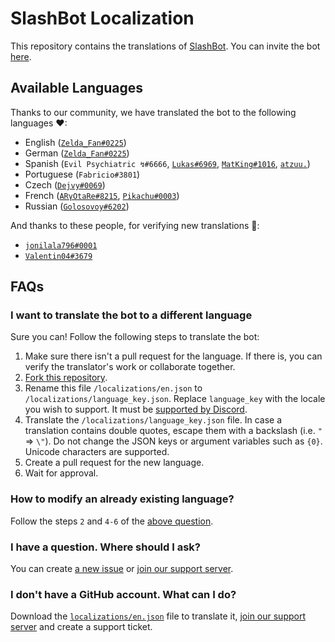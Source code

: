 # SlashBot Localization

This repository contains the translations of [SlashBot](https://top.gg/bot/788814313930096662).
You can invite the bot [here](https://discord.com/api/oauth2/authorize?client_id=788814313930096662&permissions=8&scope=bot%20applications.commands).

## Available Languages

Thanks to our community, we have translated the bot to the following languages ❤:

- English ([`Zelda_Fan#0225`](https://github.com/ZeldaFan0225))
- German ([`Zelda_Fan#0225`](https://github.com/ZeldaFan0225))
- Spanish (`Evil Psychiatric ↯#6666`, [`Lukas#6969`](https://github.com/LukassDev69), [`MatKing#1016`](https://github.com/MatKingRKM), [`atzuu.`](https://github.com/z3ro0k))
- Portuguese (`Fabricio#3801`)
- Czech ([`Dejvy#0069`](https://github.com/Dejvy))
- French ([`ARγOtaRe#8215`](https://github.com/ARyOtaRe), [`Pikachu#0003`](https://github.com/PikaFederation))
- Russian ([`Golosovoy#6202`](https://github.com/Golosovoy))

And thanks to these people, for verifying new translations 💚:

- [`jonilala796#0001`](https://github.com/jonilala796)
- [`Valentin04#3679`](https://github.com/Valetin04)

## FAQs

### I want to translate the bot to a different language

Sure you can! Follow the following steps to translate the bot:

1. Make sure there isn't a pull request for the language. If there is, you can verify the translator's work or collaborate together.
2. [Fork this repository](https://github.com/SlashBotDiscord/i18n/fork).
3. Rename this file `/localizations/en.json` to `/localizations/language_key.json`. Replace `language_key` with the locale you wish to support. It must be [supported by Discord](https://discord.com/developers/docs/dispatch/field-values#predefined-field-values-accepted-locales).
4. Translate the `/localizations/language_key.json` file. In case a translation contains double quotes, escape them with a backslash (i.e. `"` => `\"`). Do not change the JSON keys or argument variables such as `{0}`. Unicode characters are supported.
5. Create a pull request for the new language.
6. Wait for approval.

### How to modify an already existing language?

Follow the steps `2` and `4-6` of the [above question](https://github.com/SlashBotDiscord/i18n#i-want-to-translate-the-bot-to-a-different-language).

### I have a question. Where should I ask?

You can create [a new issue](https://github.com/SlashBotDiscord/i18n/issues/new?labels=question) or [join our support server](https://discord.gg/hJGetcxCSy).

### I don't have a GitHub account. What can I do?

Download the [`localizations/en.json`](https://raw.githubusercontent.com/SlashBotDiscord/i18n/main/localizations/en.json) file to translate it, [join our support server](https://discord.gg/hJGetcxCSy) and create a support ticket.
